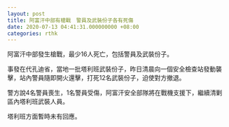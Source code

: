 ```yaml
---
layout: post
title: 阿富汗中部有槍戰　警員及武裝份子各有死傷
date: 2020-07-13 04:41:31.000000000 +08:00
categories: rthk
---
```


阿富汗中部發生槍戰，最少16人死亡，包括警員及武裝份子。

事發在代孔迪省，當地一批塔利班武裝份子，昨日清晨向一個安全檢查站發動襲擊，站內警員隨即開火還擊，打死12名武裝份子，迫使對方撤退。

警方說4名警員喪生，1名警員受傷，阿富汗安全部隊將在戰機支援下，繼續清剿區內塔利班武裝人員。

塔利班方面暫時未有回應。

